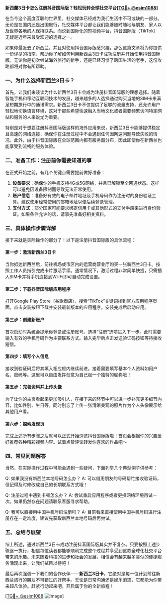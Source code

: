 **新西蘭3日卡怎么注册抖音国际版？轻松玩转全球社交平台[[TG💪+ @esim1088](https://t.me/s/esim1088)]**

在当今这个高度互联的世界里，社交媒体已经成为我们生活中不可或缺的一部分。无论是在国内还是出国旅行，社交媒体平台都让我们能够随时随地与朋友、家人以及世界各地的人保持联系。而说到国际化的短视频平台，抖音国际版（TikTok）无疑是近年来最受欢迎的选择之一。

如果你最近去了新西兰，并且对使用抖音国际版感兴趣，那么这篇文章将为你提供一份详尽的指南，帮助你了解如何利用新西兰3日卡成功注册并开始使用抖音国际版。无论你是初次尝试海外旅行的新手，还是已经习惯了跨国生活的老手，这份攻略都将对你有所帮助。

### 一、为什么选择新西兰3日卡？

首先，让我们来谈谈为什么新西兰3日卡会成为注册抖音国际版的理想选择。随着智能手机和移动互联网技术的发展，越来越多的人选择通过购买当地的SIM卡来满足短期旅行中的通讯需求。新西兰3日卡不仅提供了足够的流量支持，还允许用户轻松地切换语言环境，这对于那些希望快速融入当地文化或者需要频繁访问特定网站和服务的人来说尤为重要。

特别是对于想要注册抖音国际版这样的海外应用来说，新西兰3日卡能够提供稳定且高速的网络连接，确保你在注册过程中不会遇到任何因网速问题导致失败的情况。此外，由于抖音国际版在全球范围内都有服务器分布，因此即使你在新西兰也能享受到流畅的服务体验。

### 二、准备工作：注册前你需要知道的事

在正式开始之前，有几个关键点需要提前做好准备：

1. **设备要求**：确保你的手机支持4G或5G网络，并且已解锁至全网通状态。这样可以避免因设备限制而导致无法正常使用。
2. **账户信息**：准备好有效的电子邮件地址及手机号码作为注册时的身份验证工具。建议使用经常使用的邮箱地址以便后续登录管理。
3. **支付方式**：部分国家可能要求绑定信用卡或其他形式的支付手段来进行身份验证。如果条件允许的话，请事先准备好相关资料。

### 三、具体操作步骤详解

接下来就是实际操作的部分了！以下是注册抖音国际版的具体流程：

#### 第一步：激活新西兰3日卡
当你抵达新西兰后，前往机场或市区内的运营商营业厅购买一张新西兰3日卡。按照工作人员指引完成卡片激活手续。通常情况下，激活过程非常简单快捷，只需插入SIM卡并将手机连接到Wi-Fi即可自动完成设置。

#### 第二步：下载抖音国际版应用程序
打开Google Play Store（谷歌商店），搜索“TikTok”关键词找到官方应用程序页面。点击安装按钮下载并安装最新版本的应用程序。安装完成后启动应用。

#### 第三步：创建新账户
首次启动时系统会提示你登录或注册账号。选择“注册”选项进入下一步。此时需要输入有效的手机号码作为主要联系方式。输入完毕后点击发送验证码按钮等待接收短信。

#### 第四步：填写个人信息
接收到验证码后将其填入相应框内继续前进。接着需要填写基本个人资料如用户名、密码等。这里可以自由发挥创意为自己起一个独特的昵称哦！

#### 第五步：完善资料并上传头像
为了让你的主页看起来更加吸引人，在接下来的环节中可以进一步补充更多细节内容，比如性别、生日等。同时别忘了上传一张清晰美观的照片作为个人头像展示给其他用户看。

#### 第六步：探索发现页
完成上述所有步骤之后就可以正式开始浏览抖音国际版啦！首页会根据你的兴趣爱好推荐各种精彩视频内容。试着点赞评论转发你喜欢的作品吧～

### 四、常见问题解答

当然，在实际操作过程中可能会遇到一些疑问，下面列举几个典型例子供参考：

Q: 如果我没有新西兰本地号码怎么办？
A: 可以借用朋友的号码帮忙接收验证码，但记得及时修改成自己的长期联系方式哦！

Q: 注册过程中遇到卡顿怎么办？
A: 尝试重启应用程序或者更换网络环境再试一次。如果仍然存在问题请联系客服寻求帮助。

Q: 我可以直接用中国手机号码注册吗？
A: 目前看来直接使用中国手机号码进行注册存在一定难度，建议先获取新西兰本地号码后再尝试。

### 五、总结与展望

综上所述，通过新西兰3日卡成功注册抖音国际版其实并不复杂。只要按照上述步骤逐一执行，相信每位读者都能够顺利完成整个过程并享受到这款全球化社交平台带来的乐趣。未来随着科技的进步和社会的发展，相信会有越来越多类似的便捷服务涌现出来，让我们拭目以待吧！

最后再次强调一下我们的合作伙伴——**新西兰3日卡**，它绝对是每一位计划前往新西兰旅行的朋友不可错过的好帮手。无论是日常沟通还是娱乐消遣，它都能为你带来超凡体验。赶紧行动起来吧，开启属于你的全新旅程！

[[TG💪+ @esim1088](https://t.me/s/esim1088) ![Image](https://i.postimg.cc/4NQfJmqS/Snipaste-2025-05-13-00-14-12.png)]